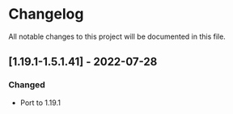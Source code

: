 # Changelog
All notable changes to this project will be documented in this file.

## [1.19.1-1.5.1.41] - 2022-07-28
### Changed
 - Port to 1.19.1